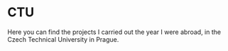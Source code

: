 # CTU
Here you can find the projects I carried out the year I were abroad, in the Czech Technical University in Prague.
